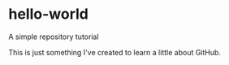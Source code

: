 # hello-world
A simple repository tutorial

This is just something I've created to learn a little about GitHub.
